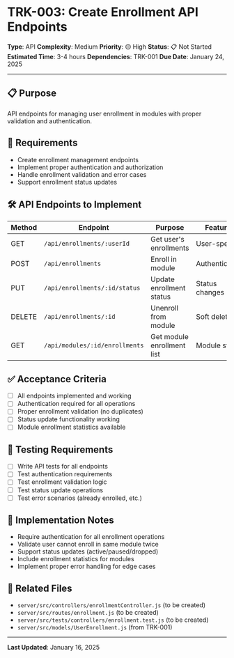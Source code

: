 # TRK-003: Create Enrollment API Endpoints

**Type**: API
**Complexity**: Medium
**Priority**: 🟡 High
**Status**: 📋 Not Started
**Estimated Time**: 3-4 hours
**Dependencies**: TRK-001
**Due Date**: January 24, 2025

---

## 📋 Purpose

API endpoints for managing user enrollment in modules with proper validation and authentication.

## 🎯 Requirements

- Create enrollment management endpoints
- Implement proper authentication and authorization
- Handle enrollment validation and error cases
- Support enrollment status updates

## 🛠️ API Endpoints to Implement

| Method | Endpoint                       | Purpose                    | Features       |
| ------ | ------------------------------ | -------------------------- | -------------- |
| GET    | `/api/enrollments/:userId`     | Get user's enrollments     | User-specific  |
| POST   | `/api/enrollments`             | Enroll in module           | Authentication |
| PUT    | `/api/enrollments/:id/status`  | Update enrollment status   | Status changes |
| DELETE | `/api/enrollments/:id`         | Unenroll from module       | Soft delete    |
| GET    | `/api/modules/:id/enrollments` | Get module enrollment list | Module stats   |

## ✅ Acceptance Criteria

- [ ] All endpoints implemented and working
- [ ] Authentication required for all operations
- [ ] Proper enrollment validation (no duplicates)
- [ ] Status update functionality working
- [ ] Module enrollment statistics available

## 🧪 Testing Requirements

- [ ] Write API tests for all endpoints
- [ ] Test authentication requirements
- [ ] Test enrollment validation logic
- [ ] Test status update operations
- [ ] Test error scenarios (already enrolled, etc.)

## 📝 Implementation Notes

- Require authentication for all enrollment operations
- Validate user cannot enroll in same module twice
- Support status updates (active/paused/dropped)
- Include enrollment statistics for modules
- Implement proper error handling for edge cases

## 🔗 Related Files

- `server/src/controllers/enrollmentController.js` (to be created)
- `server/src/routes/enrollment.js` (to be created)
- `server/src/tests/controllers/enrollment.test.js` (to be created)
- `server/src/models/UserEnrollment.js` (from TRK-001)

---

**Last Updated**: January 16, 2025
